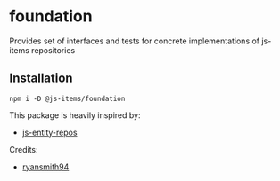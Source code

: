 # foundation
Provides set of interfaces and tests for concrete implementations of js-items repositories

## Installation
`npm i -D @js-items/foundation`

This package is heavily inspired by:
- [js-entity-repos](https://github.com/js-entity-repos)

Credits:
- [ryansmith94](https://github.com/ryansmith94)